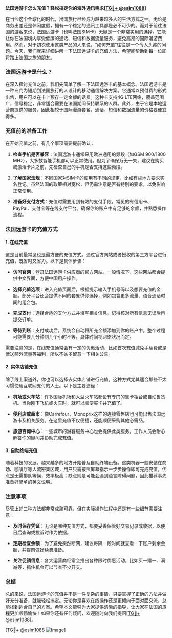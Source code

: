 **法国远游卡怎么充值？轻松搞定你的海外通讯需求[[TG💪+ @esim1088](https://t.me/s/esim1088)]**

在当今这个全球化的时代，出国旅行已经成为越来越多人的生活方式之一。无论是商务出差还是休闲度假，拥有一个稳定的通讯工具都是必不可少的。而对于前往法国的游客来说，法国远游卡（也叫法国SIM卡）无疑是一个非常实用的选择。它能让你在法国境内享受低廉的通话、短信和数据流量服务，避免高昂的国际漫游费用。然而，对于初次使用这类产品的人来说，“如何充值”往往是一个令人头疼的问题。今天，我们就来详细讲解一下法国远游卡的充值方法，希望能帮助到每一位即将踏上法国之旅的朋友。

### 法国远游卡是什么？

在深入探讨充值之前，我们先简单了解一下法国远游卡的基本概念。法国远游卡是一种专门为短期到法国旅行的人设计的移动通信解决方案。它通常以预付费的形式出售，用户可以在卡上预存一定金额的话费。这种卡支持4G LTE网络，覆盖范围广，信号稳定，非常适合需要在法国期间保持联系的人群。此外，由于它是本地运营商提供的服务，因此相较于国际漫游套餐，通话、短信和数据流量的价格要便宜得多。

### 充值前的准备工作

在开始充值之前，有几个事项需要提前确认：

1. **检查手机是否兼容**：法国远游卡通常采用欧洲通用的频段（如GSM 900/1800 MHz），大多数智能手机都可以正常使用。但为了确保万无一失，建议在购买或激活卡片之前，先检查自己的手机是否支持这些频段。
   
2. **了解国家法规**：不同国家对SIM卡的使用有不同的规定，比如有些地方要求实名登记。虽然法国的政策相对宽松，但仍需注意是否有特别的要求，以免影响正常使用。

3. **准备好支付方式**：充值时需要用到有效的支付手段，常见的有信用卡、PayPal、支付宝等在线支付平台。确保你的账户中有足够的余额，并熟悉操作流程。

### 法国远游卡的充值方式

#### 1. 在线充值

这是目前最常见也是最方便的充值方式。通过官方网站或者授权的第三方平台进行充值，既省时又省力。以下是具体步骤：

- **访问官网**：登录法国远游卡供应商的官方网站。一般情况下，这些网站都会提供中文界面，方便中国用户操作。
  
- **选择充值选项**：进入充值页面后，根据提示输入手机号码以及想要充值的金额。部分平台还会提供不同的套餐供你选择，例如包含更多流量、语音通话时间的组合包。

- **完成支付**：选择合适的支付方式并填写相关信息。记得核对所有信息无误后再提交订单。

- **等待到账**：支付成功后，系统会自动将所充金额添加到你的账户中。整个过程可能需要几分钟到几个小时不等，具体时间视网络状况而定。

需要注意的是，在线充值通常会有一定的优惠活动，比如首次充值减免手续费或是赠送额外流量等福利，所以不妨多留意一下相关公告。

#### 2. 实体店铺充值

除了线上渠道外，你也可以选择去实体店铺进行充值。这种方式尤其适合那些不太习惯使用互联网支付的人士。以下是主要途径：

- **机场或火车站**：许多国际机场和大型火车站都设有专门的售卡柜台或自动售货机。当你刚下飞机或火车时，就可以顺便买卡并充值了。

- **便利店或超市**：像Carrefour、Monoprix这样的连锁零售店也可能出售法国远游卡及相关服务。在这里充值不仅便捷，还能顺便采购其他必需品。

- **旅游咨询中心**：一些城市的游客服务中心也会提供此类服务，工作人员会耐心解答你的疑问并协助完成充值。

#### 3. 自助终端充值

随着科技的发展，越来越多的地方开始普及自助终端设备。这类机器一般安装在商场、咖啡厅等人流密集区域，用户只需按照屏幕指示一步步操作即可完成充值。优点是无需排队等候，效率极高；缺点则是可能会遇到语言障碍问题，因此推荐事先准备好简单的英文说明。

### 注意事项

尽管上述三种方法都非常成熟可靠，但在实际操作过程中还是有一些细节需要注意：

- **及时保存凭证**：无论是哪种充值方式，都要妥善保管好交易记录或收据，以便日后查询或投诉时作为依据。

- **定期检查余额**：为了避免突然断网，建议每隔一段时间就查看一下账户剩余金额，并提前做好续费准备。

- **关注促销信息**：各大运营商经常会推出各种限时优惠活动，比如买一赠一、满减等，抓住机会可以节省不少开支。

### 总结

总的来说，法国远游卡的充值并不是一件复杂的事情，只要掌握了正确的方法并做好充分准备，就能轻松搞定。无论你是喜欢在线操作还是更倾向于面对面交流，总能找到适合自己的方案。希望本文能够为大家提供清晰的指导，让大家在法国的旅程更加顺畅愉快！如果你还有任何疑问，欢迎随时向我们提问[[TG💪+ @esim1088](https://t.me/s/esim1088)]。

[[TG💪+ @esim1088](https://t.me/s/esim1088) ![Image](https://i.postimg.cc/4NQfJmqS/Snipaste-2025-05-13-00-14-12.png)]